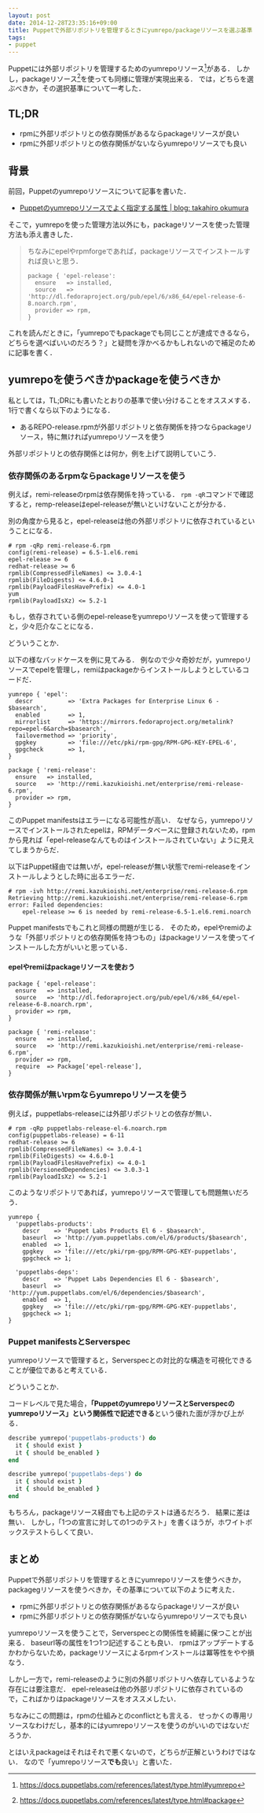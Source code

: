 ```yaml
---
layout: post
date: 2014-12-28T23:35:16+09:00
title: Puppetで外部リポジトリを管理するときにyumrepo/packageリソースを選ぶ基準
tags:
- puppet
---
```

Puppetには外部リポジトリを管理するためのyumrepoリソース[^1]がある．
しかし，packageリソース[^2]を使っても同様に管理が実現出来る．
では，どちらを選ぶべきか，その選択基準について一考した．

## TL;DR

- rpmに外部リポジトリとの依存関係があるならpackageリソースが良い
- rpmに外部リポジトリとの依存関係がないならyumrepoリソースでも良い

## 背景

前回，Puppetのyumrepoリソースについて記事を書いた．

- [Puppetのyumrepoリソースでよく指定する属性 | blog: takahiro okumura](/2014/12/27/puppet-yumrepo/)

そこで，yumrepoを使った管理方法以外にも，packageリソースを使った管理方法も添え書きした．

> ちなみにepelやrpmforgeであれば，packageリソースでインストールすれば良いと思う．
> 
> ```puppet
> package { 'epel-release':
>   ensure   => installed,
>   source   => 'http://dl.fedoraproject.org/pub/epel/6/x86_64/epel-release-6-8.noarch.rpm',
>   provider => rpm,
> }
> ```

これを読んだときに，「yumrepoでもpackageでも同じことが達成できるなら，どちらを選べばいいのだろう？」と疑問を浮かべるかもしれないので補足のために記事を書く．

## yumrepoを使うべきかpackageを使うべきか

私としては，TL;DRにも書いたとおりの基準で使い分けることをオススメする．
1行で書くなら以下のようになる．

- あるREPO-release.rpmが外部リポジトリと依存関係を持つならpackageリソース，特に無ければyumrepoリソースを使う

外部リポジトリとの依存関係とは何か，例を上げて説明していこう．

### 依存関係のあるrpmならpackageリソースを使う

例えば，remi-releaseのrpmは依存関係を持っている．
`rpm -qR`コマンドで確認すると，remp-releaseはepel-releaseが無いといけないことが分かる．

別の角度から見ると，epel-releaseは他の外部リポジトリに依存されているということになる．

```
# rpm -qRp remi-release-6.rpm
config(remi-release) = 6.5-1.el6.remi
epel-release >= 6
redhat-release >= 6
rpmlib(CompressedFileNames) <= 3.0.4-1
rpmlib(FileDigests) <= 4.6.0-1
rpmlib(PayloadFilesHavePrefix) <= 4.0-1
yum
rpmlib(PayloadIsXz) <= 5.2-1
```

もし，依存されている側のepel-releaseをyumrepoリソースを使って管理すると，少々厄介なことになる．

どういうことか．

以下の様なバッドケースを例に見てみる．
例なので少々奇妙だが，yumrepoリソースでepelを管理し，remiはpackageからインストールしようとしているコードだ．

```puppet
yumrepo { 'epel':
  descr          => 'Extra Packages for Enterprise Linux 6 - $basearch',
  enabled        => 1,
  mirrorlist     => 'https://mirrors.fedoraproject.org/metalink?repo=epel-6&arch=$basearch',
  failovermethod => 'priority',
  gpgkey         => 'file:///etc/pki/rpm-gpg/RPM-GPG-KEY-EPEL-6',
  gpgcheck       => 1,
}

package { 'remi-release':
  ensure   => installed,
  source   => 'http://remi.kazukioishi.net/enterprise/remi-release-6.rpm',
  provider => rpm,
}
```

このPuppet manifestsはエラーになる可能性が高い．
なぜなら，yumrepoリソースでインストールされたepelは，RPMデータベースに登録されないため，rpmから見れば「epel-releaseなんてものはインストールされていない」ように見えてしまうからだ．

以下はPuppet経由では無いが，epel-releaseが無い状態でremi-releaseをインストールしようとした時に出るエラーだ．

```
# rpm -ivh http://remi.kazukioishi.net/enterprise/remi-release-6.rpm
Retrieving http://remi.kazukioishi.net/enterprise/remi-release-6.rpm
error: Failed dependencies:
	epel-release >= 6 is needed by remi-release-6.5-1.el6.remi.noarch
```

Puppet manifestsでもこれと同様の問題が生じる．
そのため，epelやremiのような「外部リポジトリとの依存関係を持つもの」はpackageリソースを使ってインストールした方がいいと思っている．

#### epelやremiはpackageリソースを使おう

```puppet
package { 'epel-release':
  ensure   => installed,
  source   => 'http://dl.fedoraproject.org/pub/epel/6/x86_64/epel-release-6-8.noarch.rpm',
  provider => rpm,
}

package { 'remi-release':
  ensure   => installed,
  source   => 'http://remi.kazukioishi.net/enterprise/remi-release-6.rpm',
  provider => rpm,
  require  => Package['epel-release'],
}
```

### 依存関係が無いrpmならyumrepoリソースを使う

例えば，puppetlabs-releaseには外部リポジトリとの依存が無い．

```
# rpm -qRp puppetlabs-release-el-6.noarch.rpm
config(puppetlabs-release) = 6-11
redhat-release >= 6
rpmlib(CompressedFileNames) <= 3.0.4-1
rpmlib(FileDigests) <= 4.6.0-1
rpmlib(PayloadFilesHavePrefix) <= 4.0-1
rpmlib(VersionedDependencies) <= 3.0.3-1
rpmlib(PayloadIsXz) <= 5.2-1
```

このようなリポジトリであれば，yumrepoリソースで管理しても問題無いだろう．

```puppet
yumrepo {
  'puppetlabs-products':
    descr    => 'Puppet Labs Products El 6 - $basearch',
    baseurl  => 'http://yum.puppetlabs.com/el/6/products/$basearch',
    enabled  => 1,
    gpgkey   => 'file:///etc/pki/rpm-gpg/RPM-GPG-KEY-puppetlabs',
    gpgcheck => 1;

  'puppetlabs-deps':
    descr    => 'Puppet Labs Dependencies El 6 - $basearch',
    baseurl  => 'http://yum.puppetlabs.com/el/6/dependencies/$basearch',
    enabled  => 1,
    gpgkey   => 'file:///etc/pki/rpm-gpg/RPM-GPG-KEY-puppetlabs',
    gpgcheck => 1;
}
```

### Puppet manifestsとServerspec

yumrepoリソースで管理すると，Serverspecとの対比的な構造を可視化できることが優位であると考えている．

どういうことか．

コードレベルで見た場合，**「PuppetのyumrepoリソースとServerspecのyumrepoリソース」という関係性で記述できる**という優れた面が浮かび上がる．

```rb
describe yumrepo('puppetlabs-products') do
  it { should exist }
  it { should be_enabled }
end

describe yumrepo('puppetlabs-deps') do
  it { should exist }
  it { should be_enabled }
end
```

もちろん，packageリソース経由でも上記のテストは通るだろう．
結果に差は無い．
しかし，「1つの宣言に対しての1つのテスト」を書くほうが，ホワイトボックステストらしくて良い．

## まとめ

Puppetで外部リポジトリを管理するときにyumrepoリソースを使うべきか，packagegリソースを使うべきか，その基準について以下のように考えた．

- rpmに外部リポジトリとの依存関係があるならpackageリソースが良い
- rpmに外部リポジトリとの依存関係がないならyumrepoリソースでも良い

yumrepoリソースを使うことで，Serverspecとの関係性を綺麗に保つことが出来る．
baseurl等の属性を1つ1つ記述することも良い．
rpmはアップデートするかわからないため，packageリソースによるrpmインストールは冪等性をやや損なう．

しかし一方で，remi-releaseのように別の外部リポジトリへ依存しているような存在には要注意だ．
epel-releaseは他の外部リポジトリに依存されているので，こればかりはpackageリソースをオススメしたい．

ちなみにこの問題は，rpmの仕組みとのconflictとも言える．
せっかくの専用リソースなわけだし，基本的にはyumrepoリソースを使うのがいいのではないだろうか．

とはいえpackageはそれはそれで悪くないので，どちらが正解というわけではない．
なので「yumrepoリソース**でも**良い」と書いた．

[^1]: https://docs.puppetlabs.com/references/latest/type.html#yumrepo
[^2]: https://docs.puppetlabs.com/references/latest/type.html#package
